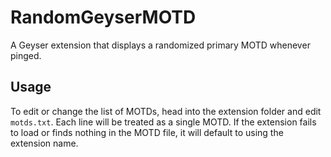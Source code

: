 # RandomGeyserMOTD
A Geyser extension that displays a randomized primary MOTD whenever pinged.

## Usage
To edit or change the list of MOTDs, head into the extension folder and edit `motds.txt`. Each line will be treated as a single MOTD.
If the extension fails to load or finds nothing in the MOTD file, it will default to using the extension name.
